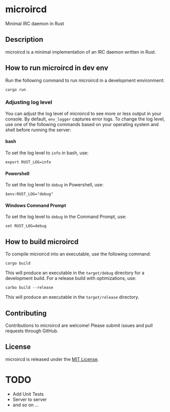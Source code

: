 # microircd
Minimal IRC daemon in Rust

## Description
microircd is a minimal implementation of an IRC daemon written in Rust. 

## How to run microircd in dev env
Run the following command to run microircd in a development environment:

```
cargo run
```


### Adjusting log level
You can adjust the log level of microircd to see more or less output in your console. By default, `env_logger` captures error logs. To change the log level, use one of the following commands based on your operating system and shell before running the server:

#### bash
To set the log level to `info` in bash, use:


```
export RUST_LOG=info
```

#### Powershell
To set the log level to `debug` in Powershell, use:
```
$env:RUST_LOG="debug" 
```

#### Windows Command Prompt
To set the log level to `debug` in the Command Prompt, use:

```
set RUST_LOG=debug
```


## How to build microircd
To compile microircd into an executable, use the following command:


```
cargo build
```


This will produce an executable in the `target/debug` directory for a development build. For a release build with optimizations, use:

```
carbo build --release
```

This will produce an executable in the `target/release` directory.

## Contributing
Contributions to microircd are welcome! Please submit issues and pull requests through GitHub.

## License
microircd is released under the [MIT License](LICENSE).


# TODO 
- Add Unit Tests
- Server to server
- and so on ...
